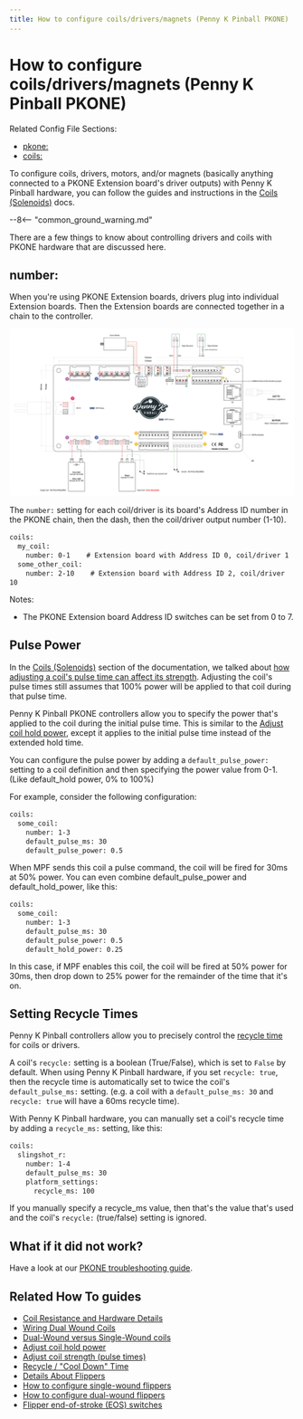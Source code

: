 ```yaml
---
title: How to configure coils/drivers/magnets (Penny K Pinball PKONE)
---
```


# How to configure coils/drivers/magnets (Penny K Pinball PKONE)


Related Config File Sections:

* [pkone:](../../config/pkone.md)
* [coils:](../../config/coils.md)

To configure coils, drivers, motors, and/or magnets (basically anything
connected to a PKONE Extension board's driver outputs) with Penny K
Pinball hardware, you can follow the guides and instructions in the
[Coils (Solenoids)](../../mechs/coils/index.md) docs.

--8<-- "common_ground_warning.md"

There are a few things to know about controlling drivers and coils with
PKONE hardware that are discussed here.

## number:

When you're using PKONE Extension boards, drivers plug into individual
Extension boards. Then the Extension boards are connected together in a
chain to the controller.

![image](/hardware/images/pkone-extension.png)

The `number:` setting for each coil/driver is its board's Address ID
number in the PKONE chain, then the dash, then the coil/driver output
number (1-10).

``` mpf-config
coils:
  my_coil:
    number: 0-1    # Extension board with Address ID 0, coil/driver 1
  some_other_coil:
    number: 2-10    # Extension board with Address ID 2, coil/driver 10
```

Notes:

* The PKONE Extension board Address ID switches can be set from 0 to
    7.

## Pulse Power

In the [Coils (Solenoids)](../../mechs/coils/index.md) section of the
documentation, we talked about
[how adjusting a coil's pulse time can affect its strength](../../mechs/coils/pulse_power.md). Adjusting the coil's pulse times still assumes that 100%
power will be applied to that coil during that pulse time.

Penny K Pinball PKONE controllers allow you to specify the power that's
applied to the coil during the initial pulse time. This is similar to
the [Adjust coil hold power](../../mechs/coils/hold_power.md), except it
applies to the initial pulse time instead of the extended hold time.

You can configure the pulse power by adding a `default_pulse_power:`
setting to a coil definition and then specifying the power value from
0-1. (Like default_hold power, 0% to 100%)

For example, consider the following configuration:

``` mpf-config
coils:
  some_coil:
    number: 1-3
    default_pulse_ms: 30
    default_pulse_power: 0.5
```

When MPF sends this coil a pulse command, the coil will be fired for
30ms at 50% power. You can even combine default_pulse_power and
default_hold_power, like this:

``` mpf-config
coils:
  some_coil:
    number: 1-3
    default_pulse_ms: 30
    default_pulse_power: 0.5
    default_hold_power: 0.25
```

In this case, if MPF enables this coil, the coil will be fired at 50%
power for 30ms, then drop down to 25% power for the remainder of the
time that it's on.

## Setting Recycle Times

Penny K Pinball controllers allow you to precisely control the
[recycle time](../../mechs/coils/recycle.md) for
coils or drivers.

A coil's `recycle:` setting is a boolean (True/False), which is set to
`False` by default. When using Penny K Pinball hardware, if you set
`recycle: true`, then the recycle time is automatically set to twice the
coil's `default_pulse_ms:` setting. (e.g. a coil with a
`default_pulse_ms: 30` and `recycle: true` will have a 60ms recycle
time).

With Penny K Pinball hardware, you can manually set a coil's recycle
time by adding a `recycle_ms:` setting, like this:

``` mpf-config
coils:
  slingshot_r:
    number: 1-4
    default_pulse_ms: 30
    platform_settings:
      recycle_ms: 100
```

If you manually specify a recycle_ms value, then that's the value
that's used and the coil's `recycle:` (true/false) setting is ignored.

## What if it did not work?

Have a look at our
[PKONE troubleshooting guide](../../troubleshooting/index.md).

## Related How To guides

* [Coil Resistance and Hardware Details](../../mechs/coils/index.md)
* [Wiring Dual Wound Coils](../../mechs/coils/dual_wound_coils.md)
* [Dual-Wound versus Single-Wound coils](../../mechs/coils/dual_vs_single_wound.md)
* [Adjust coil hold power](../../mechs/coils/hold_power.md)
* [Adjust coil strength (pulse times)](../../mechs/coils/pulse_power.md)
* [Recycle / "Cool Down" Time](../../mechs/coils/recycle.md)
* [Details About Flippers](../../mechs/flippers/index.md)
* [How to configure single-wound flippers](../../mechs/flippers/single_wound.md)
* [How to configure dual-wound flippers](../../mechs/flippers/dual_wound.md)
* [Flipper end-of-stroke (EOS) switches](../../mechs/flippers/eos_switches.md)
